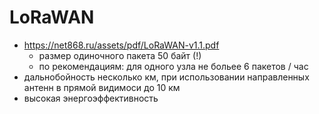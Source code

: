 # LoRaWAN

* https://net868.ru/assets/pdf/LoRaWAN-v1.1.pdf
  * размер одиночного пакета 50 байт (!)
  * по рекомендациям: для одного узла не больее 6 пакетов / час
* дальнобойность несколько км, при использовании направленных антенн в прямой видимоси до 10 км
* высокая энергоэффективность
